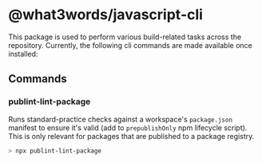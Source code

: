 # @what3words/javascript-cli

This package is used to perform various build-related tasks across the repository. Currently, the following cli commands are made available once installed:

## Commands

### publint-lint-package

Runs standard-practice checks against a workspace's `package.json` manifest to ensure it's valid (add to `prepublishOnly` npm lifecycle script). This is only relevant for packages that are published to a package registry.

```bash
> npx publint-lint-package
```

